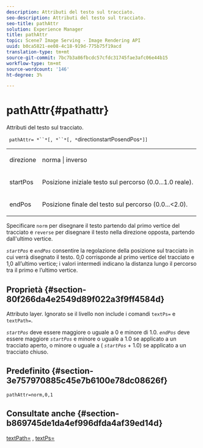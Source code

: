 ```yaml
---
description: Attributi del testo sul tracciato.
seo-description: Attributi del testo sul tracciato.
seo-title: pathAttr
solution: Experience Manager
title: pathAttr
topic: Scene7 Image Serving - Image Rendering API
uuid: b0ca5821-ee08-4c18-919d-775b75f19acd
translation-type: tm+mt
source-git-commit: 7bc7b3a86fbcdc57cfdc31745fae3afc06e44b15
workflow-type: tm+mt
source-wordcount: '146'
ht-degree: 3%

---
```



# pathAttr{#pathattr}

Attributi del testo sul tracciato.

` pathAttr= *``*[, *``*[, *`directionstartPosendPos`*]]`

<table id="simpletable_EC76095316AF4F07B1DDCC0D72B814CF"> 
 <tr class="strow"> 
  <td class="stentry"> <p> <span class="varname"> direzione </span> </p> </td> 
  <td class="stentry"> <p> <span class="codeph"> norma  </span> |  <span class="codeph"> inverso  </span> </p> </td> 
 </tr> 
 <tr class="strow"> 
  <td class="stentry"> <p> <span class="varname"> startPos  </span> </p> </td> 
  <td class="stentry"> <p>Posizione iniziale testo sul percorso (0.0...1.0 reale). </p> </td> 
 </tr> 
 <tr class="strow"> 
  <td class="stentry"> <p> <span class="varname"> endPos  </span> </p> </td> 
  <td class="stentry"> <p>Posizione finale del testo sul percorso (0.0...&lt;2.0). </p> </td> 
 </tr> 
</table>

Specificare `norm` per disegnare il testo partendo dal primo vertice del tracciato e `reverse` per disegnare il testo nella direzione opposta, partendo dall&#39;ultimo vertice.

*`startPos`* e  *`endPos`* consentire la regolazione della posizione sul tracciato in cui verrà disegnato il testo. 0,0 corrisponde al primo vertice del tracciato e 1,0 all’ultimo vertice; i valori intermedi indicano la distanza lungo il percorso tra il primo e l’ultimo vertice.

## Proprietà {#section-80f266da4e2549d89f022a3f9ff4584d}

Attributo layer. Ignorato se il livello non include i comandi `textPs=` e `textPath=`.

*`startPos`* deve essere maggiore o uguale a 0 e minore di 1.0.  *`endPos`* deve essere maggiore  *`startPos`* e minore o uguale a 1.0 se applicato a un tracciato aperto, o minore o uguale a (  *`startPos`* + 1.0) se applicato a un tracciato chiuso.

## Predefinito {#section-3e757970885c45e7b6100e78dc08626f}

`pathAttr=norm,0,1`

## Consultate anche {#section-b869745de1da4ef996dfda4af39ed14d}

[textPath=](../../../../../is-api/http-ref/image-serving-api-ref/c-http-protocol-reference/c-command-reference/r-textpath.md#reference-b09cc0902dff4725bdb54d5da4076ccd) ,  [textPs=](../../../../../is-api/http-ref/image-serving-api-ref/c-http-protocol-reference/c-command-reference/r-textps.md#reference-4209a2a6169f44278da2647cfb0cd767)
